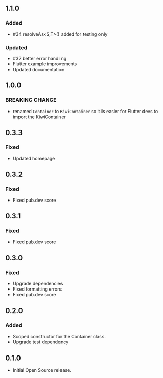 ## 1.1.0
### Added
- \#34 resolveAs<S,T>() added for testing only
### Updated
- \#32 better error handling
- Flutter example improvements
- Updated documentation

## 1.0.0
### BREAKING CHANGE
- renamed `Container` to `KiwiContainer` so it is easier for Flutter devs to import the KiwiContainer

## 0.3.3
### Fixed
- Updated homepage

## 0.3.2
### Fixed
- Fixed pub.dev score

## 0.3.1
### Fixed
- Fixed pub.dev score

## 0.3.0
### Fixed
- Upgrade dependencies
- Fixed formatting errors
- Fixed pub.dev score

## 0.2.0
### Added
- Scoped constructor for the Container class.
- Upgrade test dependency

## 0.1.0
- Initial Open Source release.